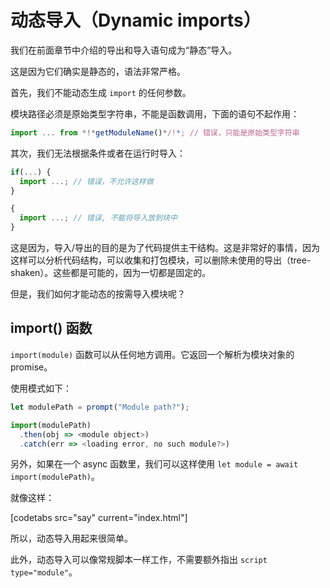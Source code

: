 # 动态导入（Dynamic imports）

我们在前面章节中介绍的导出和导入语句成为“静态”导入。

这是因为它们确实是静态的，语法非常严格。

首先，我们不能动态生成 `import` 的任何参数。

模块路径必须是原始类型字符串，不能是函数调用，下面的语句不起作用：

```js
import ... from *!*getModuleName()*/!*; // 错误，只能是原始类型字符串
```

其次，我们无法根据条件或者在运行时导入：

```js
if(...) {
  import ...; // 错误，不允许这样做
}

{
  import ...; // 错误, 不能将导入放到块中
}
```

这是因为，导入/导出的目的是为了代码提供主干结构。这是非常好的事情，因为这样可以分析代码结构，可以收集和打包模块，可以删除未使用的导出（tree-shaken）。这些都是可能的，因为一切都是固定的。

但是，我们如何才能动态的按需导入模块呢？

## import() 函数

`import(module)` 函数可以从任何地方调用。它返回一个解析为模块对象的 promise。

使用模式如下：
```js run
let modulePath = prompt("Module path?");

import(modulePath)
  .then(obj => <module object>)
  .catch(err => <loading error, no such module?>)
```

另外，如果在一个 async 函数里，我们可以这样使用 `let module = await import(modulePath)`。

就像这样：

[codetabs src="say" current="index.html"]

所以，动态导入用起来很简单。

此外，动态导入可以像常规脚本一样工作，不需要额外指出 `script type="module"`。